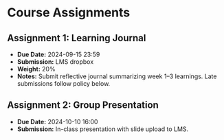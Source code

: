 # Course Assignments

## Assignment 1: Learning Journal

- **Due Date:** 2024-09-15 23:59
- **Submission:** LMS dropbox
- **Weight:** 20%
- **Notes:** Submit reflective journal summarizing week 1–3 learnings. Late submissions follow policy below.

## Assignment 2: Group Presentation

- **Due Date:** 2024-10-10 16:00
- **Submission:** In-class presentation with slide upload to LMS.
